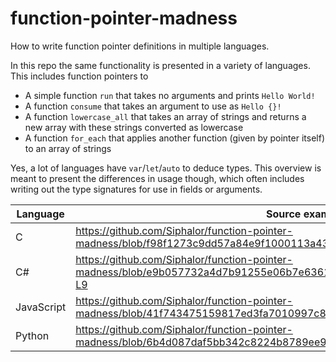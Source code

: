 # function-pointer-madness
How to write function pointer definitions in multiple languages.

In this repo the same functionality is presented in a variety of languages.
This includes function pointers to

- A simple function `run` that takes no arguments and prints `Hello World!`
- A function `consume` that takes an argument to use as `Hello {}!`
- A function `lowercase_all` that takes an array of strings and returns a new array with these strings converted as lowercase
- A function `for_each` that applies another function (given by pointer itself) to an array of strings

Yes, a lot of languages have `var`/`let`/`auto` to deduce types.
This overview is meant to present the differences in usage though, which often includes writing out the type signatures for use in fields or arguments.

| Language   | Source example                                                                                                                 |
| ---------- | ------------------------------------------------------------------------------------------------------------------------------ |
| C          | https://github.com/Siphalor/function-pointer-madness/blob/f98f1273c9dd57a84e9f1000113a43a28108bac3/src/main.c#L12-L15          |
| C#         | https://github.com/Siphalor/function-pointer-madness/blob/e9b057732a4d7b91255e06b7e6361404cdc266ed/src/csharp/Program.cs#L1-L9 |
| JavaScript | https://github.com/Siphalor/function-pointer-madness/blob/41f743475159817ed3fa7010997c84d9a72038e4/src/main.js#L4-L6           |
| Python     | https://github.com/Siphalor/function-pointer-madness/blob/6b4d087daf5bb342c8224b8789ee9d6a65e69a80/src/main.py#L4-L6           |
